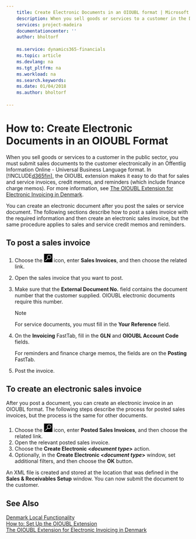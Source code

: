 ```yaml
---
    title: Create Electronic Documents in an OIOUBL format | Microsoft Docs
    description: When you sell goods or services to a customer in the Danish public sector, you must submit documents electronically. This topic describes how to do that.
    services: project-madeira
    documentationcenter: ''
    author: bholtorf

    ms.service: dynamics365-financials
    ms.topic: article
    ms.devlang: na
    ms.tgt_pltfrm: na
    ms.workload: na
    ms.search.keywords:
    ms.date: 01/04/2018
    ms.author: bholtorf

---
```

# How to: Create Electronic Documents in an OIOUBL Format
When you sell goods or services to a customer in the public sector, you must submit sales documents to the customer electronically in an Offentlig Information Online - Universal Business Language format. In [!INCLUDE[d365fin](../../includes/d365fin_md.md)], the OIOUBL extension makes it easy to do that for sales and service invoices, credit memos, and reminders (which include finance charge memos). For more information, see [The OIOUBL Extension for Electronic Invoicing in Denmark](ui-extensions-oioubl.md).

You can create an electronic document after you post the sales or service document. The following sections describe how to post a sales invoice with the required information and then create an electronic sales invoice, but the same procedure applies to sales and service credit memos and reminders.  

## To post a sales invoice  
1.  Choose the ![Search for Page or Report](../../media/ui-search/search_small.png "Search for Page or Report icon") icon, enter **Sales Invoices**, and then choose the related link.  
2.  Open the sales invoice that you want to post.  
3.  Make sure that the **External Document No.** field contains the document number that the customer supplied. OIOUBL electronic documents require this number.
  
    > [!Note]  
    > For service documents, you must fill in the **Your Reference** field.  
  
4.  On the **Invoicing** FastTab, fill in the **GLN** and **OIOUBL Account Code** fields.  

    For reminders and finance charge memos, the fields are on the **Posting** FastTab.  

5.  Post the invoice.  

## To create an electronic sales invoice  
After you post a document, you can create an electronic invoice in an OIOUBL format. The following steps describe the process for posted sales invoices, but the process is the same for other documents.

1.  Choose the ![Search for Page or Report](../../media/ui-search/search_small.png "Search for Page or Report icon") icon, enter **Posted Sales Invoices**, and then choose the related link.  
2.  Open the relevant posted sales invoice.  
3.  Choose the **Create Electronic <*document type*>** action.  
4.  Optionally, in the **Create Electronic <*document type*>** window, set additional filters, and then choose the **OK** button.  

An XML file is created and stored at the location that was defined in the **Sales & Receivables Setup** window. You can now submit the document to the customer.  

## See Also  
[Denmark Local Functionality](denmark-local-functionality.md)  
[How to: Set Up the OIOUBL Extension](how-to-set-up-oioubl.md)  
[The OIOUBL Extension for Electronic Invoicing in Denmark](ui-extensions-oioubl.md)  

